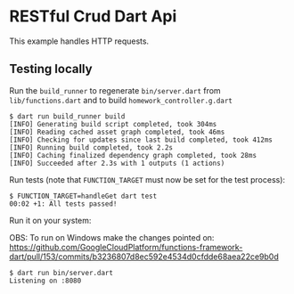 # RESTful Crud Dart Api

This example handles HTTP requests.


## Testing locally

Run the `build_runner` to regenerate `bin/server.dart` from `lib/functions.dart` and to build `homework_controller.g.dart`

```shell
$ dart run build_runner build
[INFO] Generating build script completed, took 304ms
[INFO] Reading cached asset graph completed, took 46ms
[INFO] Checking for updates since last build completed, took 412ms
[INFO] Running build completed, took 2.2s
[INFO] Caching finalized dependency graph completed, took 28ms
[INFO] Succeeded after 2.3s with 1 outputs (1 actions)

```

Run tests (note that `FUNCTION_TARGET` must now be set for the test process):

```shell
$ FUNCTION_TARGET=handleGet dart test
00:02 +1: All tests passed!
```

Run it on your system:

OBS: To run on Windows make the changes pointed on: https://github.com/GoogleCloudPlatform/functions-framework-dart/pull/153/commits/b3236807d8ec592e4534d0cfdde68aea22ce9b0d

```shell
$ dart run bin/server.dart
Listening on :8080
```


